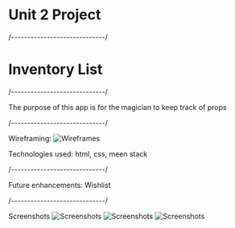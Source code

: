 # Unit 2 Project
/*-----------------------------*/

# Inventory List
/*-----------------------------*/

The purpose of this app is for the magician to keep track of props

/*-----------------------------*/

Wireframing:
![Wireframes](https://i.imgur.com/0KnyYKP.png)

Technologies used:
html, css, meen stack

/*-----------------------------*/

Future enhancements:
Wishlist

/*-----------------------------*/

Screenshots
![Screenshots](https://i.imgur.com/mnY7yIF.png)
![Screenshots](https://i.imgur.com/8RlOFW6.png)
![Screenshots](https://i.imgur.com/vGxU9g7.png)